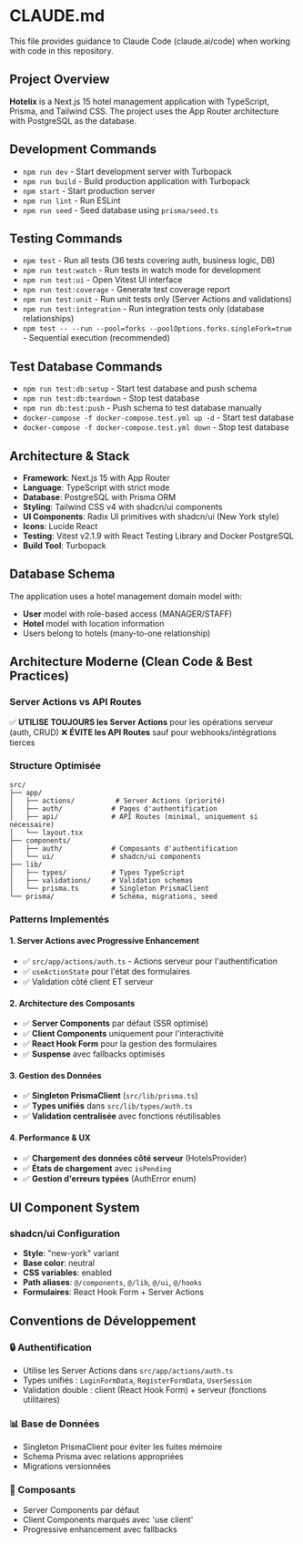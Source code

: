 # CLAUDE.md

This file provides guidance to Claude Code (claude.ai/code) when working with code in this repository.

## Project Overview

**Hotelix** is a Next.js 15 hotel management application with TypeScript, Prisma, and Tailwind CSS. The project uses the App Router architecture with PostgreSQL as the database.

## Development Commands

- `npm run dev` - Start development server with Turbopack
- `npm run build` - Build production application with Turbopack
- `npm start` - Start production server
- `npm run lint` - Run ESLint
- `npm run seed` - Seed database using `prisma/seed.ts`

## Testing Commands

- `npm test` - Run all tests (36 tests covering auth, business logic, DB)
- `npm run test:watch` - Run tests in watch mode for development
- `npm run test:ui` - Open Vitest UI interface
- `npm run test:coverage` - Generate test coverage report
- `npm run test:unit` - Run unit tests only (Server Actions and validations)
- `npm run test:integration` - Run integration tests only (database relationships)
- `npm test -- --run --pool=forks --poolOptions.forks.singleFork=true` - Sequential execution (recommended)

## Test Database Commands

- `npm run test:db:setup` - Start test database and push schema
- `npm run test:db:teardown` - Stop test database
- `npm run db:test:push` - Push schema to test database manually
- `docker-compose -f docker-compose.test.yml up -d` - Start test database
- `docker-compose -f docker-compose.test.yml down` - Stop test database

## Architecture & Stack

- **Framework**: Next.js 15 with App Router
- **Language**: TypeScript with strict mode
- **Database**: PostgreSQL with Prisma ORM
- **Styling**: Tailwind CSS v4 with shadcn/ui components
- **UI Components**: Radix UI primitives with shadcn/ui (New York style)
- **Icons**: Lucide React
- **Testing**: Vitest v2.1.9 with React Testing Library and Docker PostgreSQL
- **Build Tool**: Turbopack

## Database Schema

The application uses a hotel management domain model with:
- **User** model with role-based access (MANAGER/STAFF)
- **Hotel** model with location information
- Users belong to hotels (many-to-one relationship)

## Architecture Moderne (Clean Code & Best Practices)

### Server Actions vs API Routes
✅ **UTILISE TOUJOURS les Server Actions** pour les opérations serveur (auth, CRUD)
❌ **ÉVITE les API Routes** sauf pour webhooks/intégrations tierces

### Structure Optimisée
```
src/
├── app/
│   ├── actions/          # Server Actions (priorité)
│   ├── auth/            # Pages d'authentification
│   ├── api/             # API Routes (minimal, uniquement si nécessaire)
│   └── layout.tsx
├── components/
│   ├── auth/            # Composants d'authentification
│   └── ui/              # shadcn/ui components
├── lib/
│   ├── types/           # Types TypeScript
│   ├── validations/     # Validation schemas
│   └── prisma.ts        # Singleton PrismaClient
└── prisma/              # Schéma, migrations, seed
```

### Patterns Implementés

#### 1. **Server Actions avec Progressive Enhancement**
- ✅ `src/app/actions/auth.ts` - Actions serveur pour l'authentification
- ✅ `useActionState` pour l'état des formulaires
- ✅ Validation côté client ET serveur

#### 2. **Architecture des Composants**
- ✅ **Server Components** par défaut (SSR optimisé)
- ✅ **Client Components** uniquement pour l'interactivité
- ✅ **React Hook Form** pour la gestion des formulaires
- ✅ **Suspense** avec fallbacks optimisés

#### 3. **Gestion des Données**
- ✅ **Singleton PrismaClient** (`src/lib/prisma.ts`)
- ✅ **Types unifiés** dans `src/lib/types/auth.ts`
- ✅ **Validation centralisée** avec fonctions réutilisables

#### 4. **Performance & UX**
- ✅ **Chargement des données côté serveur** (HotelsProvider)
- ✅ **États de chargement** avec `isPending`
- ✅ **Gestion d'erreurs typées** (AuthError enum)

## UI Component System

### shadcn/ui Configuration
- **Style**: "new-york" variant
- **Base color**: neutral
- **CSS variables**: enabled
- **Path aliases**: `@/components`, `@/lib`, `@/ui`, `@/hooks`
- **Formulaires**: React Hook Form + Server Actions

## Conventions de Développement

### 🔒 Authentification
- Utilise les Server Actions dans `src/app/actions/auth.ts`
- Types unifiés : `LoginFormData`, `RegisterFormData`, `UserSession`
- Validation double : client (React Hook Form) + serveur (fonctions utilitaires)

### 📊 Base de Données
- Singleton PrismaClient pour éviter les fuites mémoire
- Schema Prisma avec relations appropriées
- Migrations versionnées

### 🎨 Composants
- Server Components par défaut
- Client Components marqués avec 'use client'
- Progressive enhancement avec fallbacks